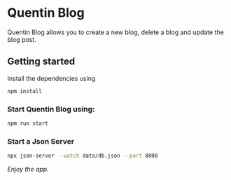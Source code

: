 # Quentin Blog

Quentin Blog allows you to create a new blog, delete a blog and update the blog post.

## Getting started
Install the dependencies using
```sh
npm install
```

### Start Quentin Blog using:
```sh
npm run start
```

### Start a Json Server
```sh
npx json-server --watch data/db.json --port 8000
```


_Enjoy the app._
